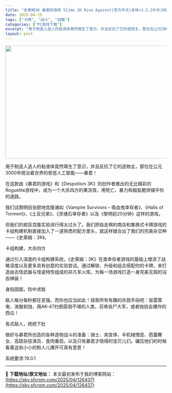 ```yaml
---
title: "史莱姆3K 暴君的游戏 Slime 3K Rise Against|官方中文|本体+1.2.2升补|NSZ|原版|"
date: 2025-04-15
tags: ["卡牌", "战斗", "战略"]
categories: ["PC游戏下载"]
excerpt: "用于制造人造人的粘液体竟然萌生了意识，并且反抗了它的造物主，那位在公元3000年统治着世界的邪恶人工智能——暴君！ 在这款由《暴君的游戏》和《Despotism 3K》的创作者推出的无比精彩的Roguelite游戏中，成为一个大杀四方的果冻怪，用死亡、暴力和椒盐脆饼铺平你的道路。 我们试图明目张胆地&hellip;"
layout: post
---
```


<img class="aligncenter size-full wp-image-126424" src="https://sky.sfcrom.com/wp-content/uploads/2025/04/2025041508205622.webp" alt="" width="616" height="353" />

用于制造人造人的粘液体竟然萌生了意识，并且反抗了它的造物主，那位在公元3000年统治着世界的邪恶人工智能——暴君！

在这款由《暴君的游戏》和《Despotism 3K》的创作者推出的无比精彩的Roguelite游戏中，成为一个大杀四方的果冻怪，用死亡、暴力和椒盐脆饼铺平你的道路。

我们试图明目张胆地克隆诸如《Vampire Survivors – 吸血鬼幸存者》、《Halls of Torment》、《土豆兄弟》、《灵魂石幸存者》以及《黎明前20分钟》这样的游戏，

但我们的疯狂克隆实验进行得太过头了。我们把自走棋的商店和集换式卡牌游戏的卡组构建机制直接加入了一道熟悉的配方里头，就这样缝合出了我们的完美杂交种——《史莱姆：3K》。

卡组构建，大杀四方

通过引入深度的卡组构建系统，《史莱姆：3K》在类幸存者游戏的基础上增添了战略深度以及更多具有创意的实验尝试。通过解锁、升级和组合搭配你的卡牌，来打造由古怪武器与怪诞特性组成的非凡军火库。为每一场游戏打造一身完美无瑕的浴血神装！

身陷囹圄，险中求胜

敌人每分每秒都在变强，而你也应当如此！探索所有有趣的杀戮手段吧：驱雷策电、泼酸剥蚀，用AK-47扫倒孱弱不堪的人类，召唤丧尸大军，或者抛投会爆炸的西瓜！

各式敌人，统统下肚

做好与暴君所创造的各种造物战斗的准备：骑士、突变体、半机械憎恶、芭蕾舞女、高跷杂技演员、食肉番茄，以及只有暴君才晓得的宝贝儿们。碾压他们的时候看着这些小小的粉人儿爆开可真有意思！

系统要求:19.0.1

---
📖 **下载地址/原文地址：** 本文最初发布于我的博客网站：[https://sky.sfcrom.com/2025/04/126437](https://sky.sfcrom.com/2025/04/126437)
